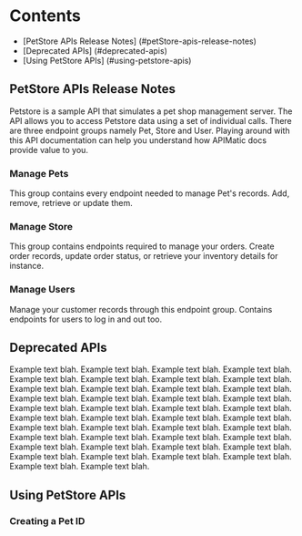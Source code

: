 # Contents
- [PetStore APIs Release Notes] (#petStore-apis-release-notes)
- [Deprecated APIs] (#deprecated-apis)
- [Using PetStore APIs] (#using-petstore-apis)

## PetStore APIs Release Notes
Petstore is a sample API that simulates a pet shop management server. The API allows you to access Petstore data using a set of individual calls. There are three endpoint groups namely Pet, Store and User. Playing around with this API documentation can help you understand how APIMatic docs provide value to you.

### Manage Pets
This group contains every endpoint needed to manage Pet's records. Add, remove, retrieve or update them.

### Manage Store
This group contains endpoints required to manage your orders. Create order records, update order status, or retrieve your inventory details for instance.

### Manage Users
Manage your customer records through this endpoint group. Contains endpoints for users to log in and out too.

## Deprecated APIs
Example text blah. Example text blah. Example text blah. Example text blah. 
Example text blah. Example text blah. Example text blah. Example text blah. 
Example text blah. Example text blah. Example text blah. Example text blah. 
Example text blah. Example text blah. 
Example text blah. Example text blah. Example text blah. Example text blah. 
Example text blah. Example text blah. Example text blah. Example text blah. 
Example text blah. Example text blah. Example text blah. Example text blah. 
Example text blah. Example text blah. 
Example text blah. Example text blah. Example text blah. Example text blah. 
Example text blah. Example text blah. Example text blah. Example text blah. 
Example text blah. Example text blah. Example text blah. Example text blah. 
Example text blah. Example text blah. 

## Using PetStore APIs
### Creating a Pet ID

